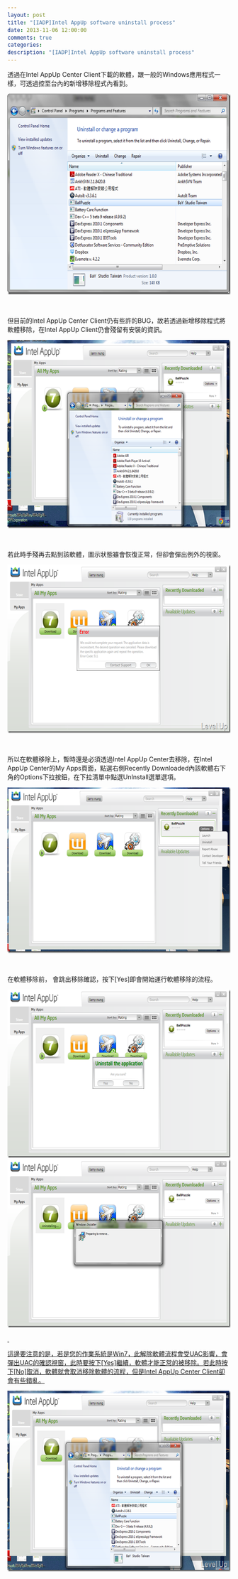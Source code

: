 ```yaml
---
layout: post
title: "[IADP]Intel AppUp software uninstall process"
date: 2013-11-06 12:00:00
comments: true
categories: 
description: "[IADP]Intel AppUp software uninstall process"
---
```

<p>
	透過在Intel AppUp Center Client下載的軟體，跟一般的Windows應用程式一樣，可透過控至台內的新增移除程式內看到。</p>
<p>
	<img alt="image" border="0" height="452" src="\images\posts\9e3276ef-1d1d-445c-9a37-c884bb379ada\image_thumb_3.png" style="border-bottom: 0px; border-left: 0px; border-top: 0px; border-right: 0px" width="644" /></p>
<p>
	 </p>
<p>
	但目前的Intel AppUp Center Client仍有些許的BUG，故若透過新增移除程式將軟體移除，在Intel AppUp Client仍會殘留有安裝的資訊。</p>
<p>
	<img alt="image" border="0" height="424" src="\images\posts\9e3276ef-1d1d-445c-9a37-c884bb379ada\image_thumb_4.png" style="border-bottom: 0px; border-left: 0px; border-top: 0px; border-right: 0px" width="644" /></p>
<p>
	 </p>
<p>
	若此時手殘再去點到該軟體，圖示狀態雖會恢復正常，但卻會彈出例外的視窗。</p>
<p>
	<img alt="image" border="0" height="379" src="\images\posts\9e3276ef-1d1d-445c-9a37-c884bb379ada\image_thumb_5.png" style="border-bottom: 0px; border-left: 0px; border-top: 0px; border-right: 0px" width="644" /></p>
<p>
	 </p>
<p>
	所以在軟體移除上，暫時還是必須透過Intel AppUp Center去移除，在Intel AppUp Center的My Apps頁面，點選右側Recently Downloaded內該軟體右下角的Options下拉按鈕，在下拉清單中點選UnInstall選單選項。</p>
<p>
	<img alt="image" border="0" height="373" src="\images\posts\9e3276ef-1d1d-445c-9a37-c884bb379ada\image_thumb.png" style="border-bottom: 0px; border-left: 0px; border-top: 0px; border-right: 0px" width="644" /></p>
<p>
	 </p>
<p>
	在軟體移除前， 會跳出移除確認，按下[Yes]即會開始運行軟體移除的流程。</p>
<p>
	<img alt="image" border="0" height="379" src="\images\posts\9e3276ef-1d1d-445c-9a37-c884bb379ada\image_thumb_1.png" style="border-bottom: 0px; border-left: 0px; border-top: 0px; border-right: 0px" width="644" /></a> <a href="http://files.dotblogs.com.tw/larrynung/1105/dae76e591c11_90C7/image_6.png"><img alt="image" border="0" height="379" src="\images\posts\9e3276ef-1d1d-445c-9a37-c884bb379ada\image_thumb_2.png" style="border-bottom: 0px; border-left: 0px; border-top: 0px; border-right: 0px" width="644" /></p>
<p>
	 </p>
<p>
	這邊要注意的是，若是您的作業系統是Win7，此解除軟體流程會受UAC影響，會彈出UAC的確認視窗，此時要按下[Yes]繼續，軟體才能正常的被移除。若此時按下[No]取消，軟體就會取消移除軟體的流程，但是Intel AppUp Center Client卻會有些錯亂。</p>
<p>
	<img alt="image" border="0" height="407" src="\images\posts\9e3276ef-1d1d-445c-9a37-c884bb379ada\image_thumb_6.png" style="border-bottom: 0px; border-left: 0px; border-top: 0px; border-right: 0px" width="644" /></p>
